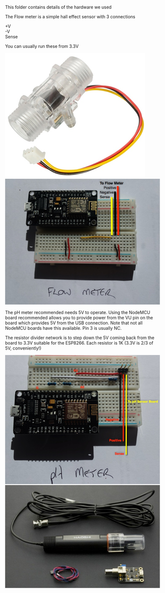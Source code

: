 This folder contains details of the hardware we used

The Flow meter is a simple hall effect sensor with 3 connections

+V <br>
-V <br>
Sense

You can usually run these from 3.3V

![Flow Sensor](flowsensor.jpg)
![Flow](flow.jpg)



The pH meter recommended needs 5V to operate.  Using the NodeMCU board recommended allows you to provide power from the VU pin on the board which provides 5V from the USB connection. Note that not all NodeMCU boards have this available. Pin 3 is usually NC.

The resistor divider network is to step down the 5V coming back from the board to 3.3V suitable for the ESP8266. Each resistor is 1K (3.3V is 2/3 of 5V, conveniently!)

![pH](pH.jpg)
![pH Sensor](phsensor.jpg)
